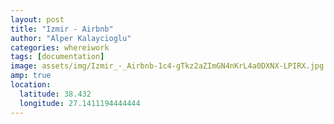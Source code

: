 ```yaml
---
layout: post
title: "Izmir - Airbnb"
author: "Alper Kalaycioglu"
categories: whereiwork
tags: [documentation]
image: assets/img/Izmir_-_Airbnb-1c4-gTkz2aZImGN4nKrL4a0DXNX-LPIRX.jpg
amp: true
location:
  latitude: 38.432
  longitude: 27.1411194444444
---
```


